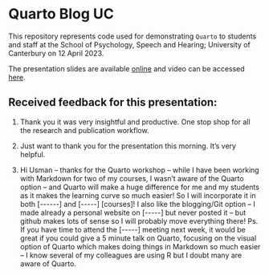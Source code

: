 # Quarto Blog UC

This repository represents code used for demonstrating `Quarto` to students and staff at the School of Psychology, Speech and Hearing; University of Canterbury on 12 April 2023.

The presentation slides are available [online](https://usman-afzali.github.io/quarto-with-rstudio/posts/quartoCrashCourse.html#/title-slide) and video can be accessed [here]().

## Received feedback for this presentation:
1.  Thank you it was very insightful and productive.
One stop shop for all the research and publication workflow.

2.  Just want to thank you for the presentation this morning. It’s very helpful.

3.  Hi Usman – thanks for the Quarto workshop – while I have been working with Markdown for two of my courses, I wasn’t aware of the Quarto option – and Quarto will make a huge difference for me and my students as it makes the learning curve so much easier! So I will incorporate it in both [------] and [-----] [courses]! I also like the blogging/Git option – I made already a personal website on [-----] but never posted it – but github makes lots of sense so I will probably move everything there!
Ps. If you have time to attend the [-----] meeting next week, it would be great if you could give a 5 minute talk on Quarto, focusing on the visual   option of Quarto which makes doing things in Markdown so much easier – I know several of my colleagues are using R but I doubt many are aware of Quarto.

